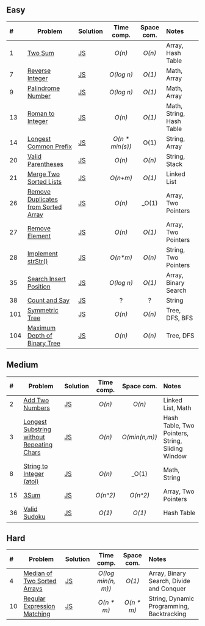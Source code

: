 ## Easy

| #    | Problem                                                                                                   | Solution                                   |   Time comp.    | Space com. | Notes                    |
| :--- | --------------------------------------------------------------------------------------------------------- | :----------------------------------------- | :-------------: | :--------: | :----------------------- |
| 1    | [Two Sum](https://leetcode.com/problems/two-sum/)                                                         | [JS](js/two-sum.js)                        |     _O(n)_      |   _O(n)_   | Array, Hash Table        |
| 7    | [Reverse Integer](https://leetcode.com/problems/reverse-integer/)                                         | [JS](js/reverse-integer.js)                |   _O(log n)_    |   _O(1)_   | Math, Array              |
| 9    | [Palindrome Number](https://leetcode.com/problems/palindrome-number/)                                     | [JS](js/palindrome-number.js)              |   _O(log n)_    |   _O(1)_   | Math, Array              |
| 13   | [Roman to Integer](https://leetcode.com/problems/roman-to-integer/)                                       | [JS](js/roman-to-integer.js)               |     _O(n)_      |   _O(1)_   | Math, String, Hash Table |
| 14   | [Longest Common Prefix](https://leetcode.com/problems/longest-common-prefix/)                             | [JS](js/longest-common-prefix.js)          | _O(n * min(s))_ |    O(1)    | String, Array            |
| 20   | [Valid Parentheses](https://leetcode.com/problems/valid-parentheses/)                                     | [JS](js/valid-parentheses.js)              |     _O(n)_      |   _O(n)_   | String, Stack            |
| 21   | [Merge Two Sorted Lists](https://leetcode.com/problems/merge-two-sorted-lists/)                           | [JS](js/merge-two-sorted-lists.js)         |    _O(n+m)_     |   _O(1)_   | Linked List              |
| 26   | [Remove Duplicates from Sorted Array](https://leetcode.com/problems/remove-duplicates-from-sorted-array/) | [JS](js/remove-duplicates-sorted-array.js) |     _O(n)_      |   _O(1)    | Array, Two Pointers      |
| 27   | [Remove Element](https://leetcode.com/problems/remove-element/)                                           | [JS](js/remove-element.js)                 |     _O(n)_      |   _O(1)_   | Array, Two Pointers      |
| 28   | [Implement strStr()](https://leetcode.com/problems/implement-strstr/)                                     | [JS](js/implement-strStr.js)               |    _O(n*m)_     |   _O(n)_   | String, Two Pointers     |
| 35   | [Search Insert Position](https://leetcode.com/problems/search-insert-position/)                           | [JS](js/search-insert-position.js)         |   _O(log n)_    |   _O(1)_   | Array, Binary Search     |
| 38   | [Count and Say](https://leetcode.com/problems/count-and-say/)                                             | [JS](js/count-and-say.js)                  |        ?        |     ?      | String                   |
| 101  | [Symmetric Tree](https://leetcode.com/problems/symmetric-tree/)                                           | [JS](js/symmetric-tree.js)                 |     _O(n)_      |   _O(n)_   | Tree, DFS, BFS           |
| 104  | [Maximum Depth of Binary Tree](https://leetcode.com/problems/maximum-depth-of-binary-tree/)               | [JS](js/max-depth-binary-tree.js)          |     _O(n)_      |   _O(n)_   | Tree, DFS                |


## Medium

| #    | Problem                                                                                                                    | Solution                                              | Time comp. |  Space com.   | Notes                                            |
| :--- | -------------------------------------------------------------------------------------------------------------------------- | :---------------------------------------------------- | :--------: | :-----------: | :----------------------------------------------- |
| 2    | [Add Two Numbers](https://leetcode.com/problems/add-two-numbers/)                                                          | [JS](js/add-two-numbers.js)                           |   _O(n)_   |    _O(n)_     | Linked List, Math                                |
| 3    | [Longest Substring without Repeating Chars](https://leetcode.com/problems/longest-substring-without-repeating-characters/) | [JS](js/longest-substring-without-repeating-chars.js) |   _O(n)_   | _O(min(n,m))_ | Hash Table, Two Pointers, String, Sliding Window |
| 8    | [String to Integer (atoi)](https://leetcode.com/problems/string-to-integer-atoi/)                                          | [JS](js/string-to-integer-atoi.js)                    |   _O(n)_   |     _O(1)     | Math, String                                     |
| 15   | [3Sum](https://leetcode.com/problems/3sum/)                                                                                | [JS](js/3sum.js)                                      |  _O(n^2)_  |   _O(n^2)_    | Array, Two Pointers                              |
| 36   | [Valid Sudoku](https://leetcode.com/problems/valid-sudoku/)                                                                | [JS](js/valid-sudoku.js)                              |   _O(1)_   |    _O(1)_     | Hash Table                                       |

## Hard

| #    | Problem                                                                                   | Solution                                |     Time comp.     | Space com. | Notes                                     |
| :--- | ----------------------------------------------------------------------------------------- | :-------------------------------------- | :----------------: | :--------: | :---------------------------------------- |
| 4    | [Median of Two Sorted Arrays](https://leetcode.com/problems/median-of-two-sorted-arrays/) | [JS](js/median-two-sorted-arrays.js)    | _O(log min(n, m))_ |   _O(1)_   | Array, Binary Search, Divide and Conquer  |
| 10   | [Regular Expression Matching](https://leetcode.com/problems/regular-expression-matching/) | [JS](js/regular-expression-matching.js) |     _O(n * m)_     | _O(n * m)_ | String, Dynamic Programming, Backtracking |